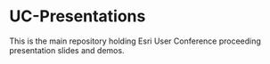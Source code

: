 # UC-Presentations

This is the main repository holding Esri User Conference proceeding presentation slides and demos.

